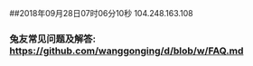 ##2018年09月28日07时06分10秒 104.248.163.108
### 兔友常见问题及解答: https://github.com/wanggonging/d/blob/w/FAQ.md
